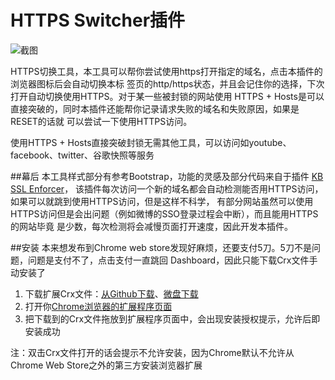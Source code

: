 HTTPS Switcher插件
============
![截图](http://horsley.github.com/HttpsSwitcher/screenshot.jpg "选项页面")

HTTPS切换工具，本工具可以帮你尝试使用https打开指定的域名，点击本插件的浏览器图标后会自动切换本标
签页的http/https状态，并且会记住你的选择，下次打开自动切换使用HTTPS。对于某一些被封锁的网站使用
HTTPS + Hosts是可以直接突破的，同时本插件还能帮你记录请求失败的域名和失败原因，如果是RESET的话就
可以尝试一下使用HTTPS访问。

使用HTTPS + Hosts直接突破封锁无需其他工具，可以访问如youtube、facebook、twitter、谷歌快照等服务

##幕后
本工具样式部分有参考Bootstrap，功能的灵感及部分代码来自于插件
[KB SSL Enforcer](https://chrome.google.com/webstore/detail/flcpelgcagfhfoegekianiofphddckof)，
该插件每次访问一个新的域名都会自动检测能否用HTTPS访问，如果可以就跳到使用HTTPS访问，但是这样不科学，
有部分网站虽然可以使用HTTPS访问但是会出问题（例如微博的SSO登录过程会中断），而且能用HTTPS的网站毕竟
是少数，每次检测将会减慢页面打开速度，因此开发本插件。

##安装
本来想发布到Chrome web store发现好麻烦，还要支付5刀。5刀不是问题，问题是支付不了，点击支付一直跳回
Dashboard，因此只能下载Crx文件手动安装了

1. 下载扩展Crx文件：[从Github下载](http://horsley.github.com/HttpsSwitcher/httpsSwitcher.crx)、[微盘下载](http://vdisk.weibo.com/s/oq1II)
2. 打开你[Chrome浏览器的扩展程序页面](chrome://extensions/)
3. 把下载到的Crx文件拖放到扩展程序页面中，会出现安装授权提示，允许后即安装成功

注：双击Crx文件打开的话会提示不允许安装，因为Chrome默认不允许从Chrome Web Store之外的第三方安装浏览器扩展


